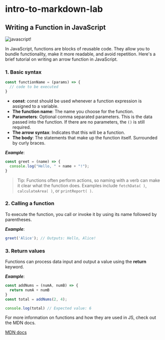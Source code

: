 # intro-to-markdown-lab

## Writing a Function in JavaScript
![javascript!](https://images.unsplash.com/photo-1690585703267-de31ea667ef0?w=400&auto=format&fit=crop&q=60&ixlib=rb-4.0.3&ixid=M3wxMjA3fDB8MHxzZWFyY2h8Mnx8amF2YXNjcmlwdCUyMGJhbm5lcnxlbnwwfHwwfHx8MA%3D%3D)

In JavaScript, functions are blocks of reusable code. They allow you to bundle functionality, make it more readable, and avoid repetition. Here's a brief tutorial on writing an arrow function in JavaScript.

### 1. Basic syntax
```javascript
const functionName = (params) => {
  // code to be executed
}
```
* **const**: const should be used whenever a function expression is assigned to a variable.
* **The function name**: The name you choose for the function.
* **Parameters**: Optional comma separated parameters. This is the data passed into the function. If there are no parameters, the `()` is still required.
* **The arrow syntax**: Indicates that this will be a function.
* **The body**: The statements that make up the function itself. Surrounded by curly braces.

***Example***:
```javascript
const greet = (name) => {
  console.log("Hello, " + name + "!");
}
```
> Tip: Functions often perform actions, so naming with a verb can make it clear what the function does. Examples include `fetchData( )`, `calculateArea( )`, or `printReport( )`. 

### 2. Calling a function

To execute the function, you call or invoke it by using its name followed by parentheses.

***Example***:
```javascript
greet('Alice'); // Outputs: Hello, Alice!
```
### 3. Return values

Functions can process data input and output a value using the **return** keyword.

***Example***: 
```javascript
const addNums = (numA, numB) => {
  return numA + numB
}
const total = addNums(2, 4);

console.log(total) // Expected value: 6
```
For more information on functions and how they are used in JS, check out the MDN docs. 

[MDN docs](https://developer.mozilla.org/en-US/docs/Web/JavaScript/Guide/Functions)

